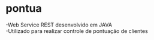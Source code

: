 # pontua

-Web Service REST desenvolvido em JAVA<br>
-Utilizado para realizar controle de pontuação de clientes
